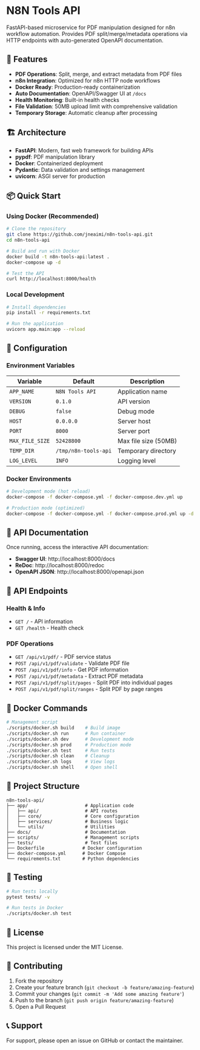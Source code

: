 # N8N Tools API

FastAPI-based microservice for PDF manipulation designed for n8n workflow automation. Provides PDF split/merge/metadata operations via HTTP endpoints with auto-generated OpenAPI documentation.

## 🚀 Features

- **PDF Operations**: Split, merge, and extract metadata from PDF files
- **n8n Integration**: Optimized for n8n HTTP node workflows
- **Docker Ready**: Production-ready containerization
- **Auto Documentation**: OpenAPI/Swagger UI at `/docs`
- **Health Monitoring**: Built-in health checks
- **File Validation**: 50MB upload limit with comprehensive validation
- **Temporary Storage**: Automatic cleanup after processing

## 🏗️ Architecture

- **FastAPI**: Modern, fast web framework for building APIs
- **pypdf**: PDF manipulation library
- **Docker**: Containerized deployment
- **Pydantic**: Data validation and settings management
- **uvicorn**: ASGI server for production

## 📦 Quick Start

### Using Docker (Recommended)

```bash
# Clone the repository
git clone https://github.com/jneaimi/n8n-tools-api.git
cd n8n-tools-api

# Build and run with Docker
docker build -t n8n-tools-api:latest .
docker-compose up -d

# Test the API
curl http://localhost:8000/health
```

### Local Development

```bash
# Install dependencies
pip install -r requirements.txt

# Run the application
uvicorn app.main:app --reload
```

## 🔧 Configuration

### Environment Variables

| Variable | Default | Description |
|----------|---------|-------------|
| `APP_NAME` | `N8N Tools API` | Application name |
| `VERSION` | `0.1.0` | API version |
| `DEBUG` | `false` | Debug mode |
| `HOST` | `0.0.0.0` | Server host |
| `PORT` | `8000` | Server port |
| `MAX_FILE_SIZE` | `52428800` | Max file size (50MB) |
| `TEMP_DIR` | `/tmp/n8n-tools-api` | Temporary directory |
| `LOG_LEVEL` | `INFO` | Logging level |

### Docker Environments

```bash
# Development mode (hot reload)
docker-compose -f docker-compose.yml -f docker-compose.dev.yml up

# Production mode (optimized)
docker-compose -f docker-compose.yml -f docker-compose.prod.yml up -d
```

## 📖 API Documentation

Once running, access the interactive API documentation:

- **Swagger UI**: http://localhost:8000/docs
- **ReDoc**: http://localhost:8000/redoc
- **OpenAPI JSON**: http://localhost:8000/openapi.json

## 🔗 API Endpoints

### Health & Info
- `GET /` - API information
- `GET /health` - Health check

### PDF Operations
- `GET /api/v1/pdf/` - PDF service status
- `POST /api/v1/pdf/validate` - Validate PDF file
- `POST /api/v1/pdf/info` - Get PDF information
- `POST /api/v1/pdf/metadata` - Extract PDF metadata
- `POST /api/v1/pdf/split/pages` - Split PDF into individual pages
- `POST /api/v1/pdf/split/ranges` - Split PDF by page ranges

## 🐳 Docker Commands

```bash
# Management script
./scripts/docker.sh build    # Build image
./scripts/docker.sh run      # Run container
./scripts/docker.sh dev      # Development mode
./scripts/docker.sh prod     # Production mode
./scripts/docker.sh test     # Run tests
./scripts/docker.sh clean    # Cleanup
./scripts/docker.sh logs     # View logs
./scripts/docker.sh shell    # Open shell
```

## 📁 Project Structure

```
n8n-tools-api/
├── app/                     # Application code
│   ├── api/                 # API routes
│   ├── core/                # Core configuration
│   ├── services/            # Business logic
│   └── utils/               # Utilities
├── docs/                    # Documentation
├── scripts/                 # Management scripts
├── tests/                   # Test files
├── Dockerfile              # Docker configuration
├── docker-compose.yml      # Docker Compose
└── requirements.txt        # Python dependencies
```

## 🧪 Testing

```bash
# Run tests locally
pytest tests/ -v

# Run tests in Docker
./scripts/docker.sh test
```

## 📄 License

This project is licensed under the MIT License.

## 🤝 Contributing

1. Fork the repository
2. Create your feature branch (`git checkout -b feature/amazing-feature`)
3. Commit your changes (`git commit -m 'Add some amazing feature'`)
4. Push to the branch (`git push origin feature/amazing-feature`)
5. Open a Pull Request

## 📞 Support

For support, please open an issue on GitHub or contact the maintainer.
